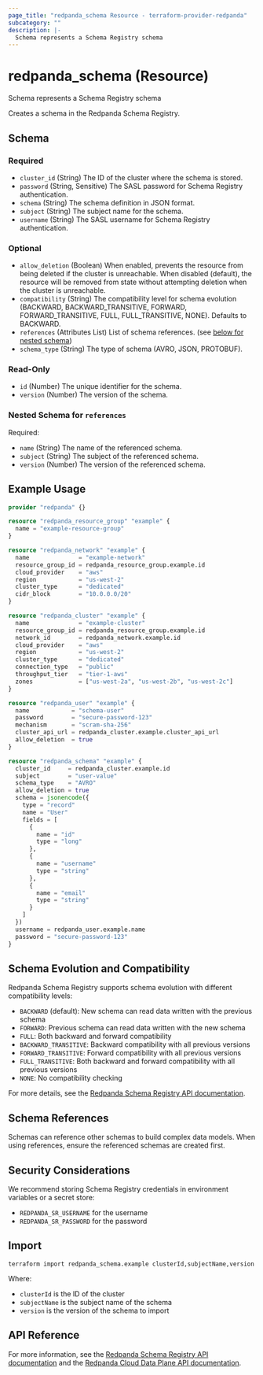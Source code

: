 ```yaml
---
page_title: "redpanda_schema Resource - terraform-provider-redpanda"
subcategory: ""
description: |-
  Schema represents a Schema Registry schema
---
```


# redpanda_schema (Resource)

Schema represents a Schema Registry schema

Creates a schema in the Redpanda Schema Registry.

<!-- schema generated by tfplugindocs -->
## Schema

### Required

- `cluster_id` (String) The ID of the cluster where the schema is stored.
- `password` (String, Sensitive) The SASL password for Schema Registry authentication.
- `schema` (String) The schema definition in JSON format.
- `subject` (String) The subject name for the schema.
- `username` (String) The SASL username for Schema Registry authentication.

### Optional

- `allow_deletion` (Boolean) When enabled, prevents the resource from being deleted if the cluster is unreachable. When disabled (default), the resource will be removed from state without attempting deletion when the cluster is unreachable.
- `compatibility` (String) The compatibility level for schema evolution (BACKWARD, BACKWARD_TRANSITIVE, FORWARD, FORWARD_TRANSITIVE, FULL, FULL_TRANSITIVE, NONE). Defaults to BACKWARD.
- `references` (Attributes List) List of schema references. (see [below for nested schema](#nestedatt--references))
- `schema_type` (String) The type of schema (AVRO, JSON, PROTOBUF).

### Read-Only

- `id` (Number) The unique identifier for the schema.
- `version` (Number) The version of the schema.

<a id="nestedatt--references"></a>
### Nested Schema for `references`

Required:

- `name` (String) The name of the referenced schema.
- `subject` (String) The subject of the referenced schema.
- `version` (Number) The version of the referenced schema.

## Example Usage

```terraform
provider "redpanda" {}

resource "redpanda_resource_group" "example" {
  name = "example-resource-group"
}

resource "redpanda_network" "example" {
  name              = "example-network"
  resource_group_id = redpanda_resource_group.example.id
  cloud_provider    = "aws"
  region            = "us-west-2"
  cluster_type      = "dedicated"
  cidr_block        = "10.0.0.0/20"
}

resource "redpanda_cluster" "example" {
  name              = "example-cluster"
  resource_group_id = redpanda_resource_group.example.id
  network_id        = redpanda_network.example.id
  cloud_provider    = "aws"
  region            = "us-west-2"
  cluster_type      = "dedicated"
  connection_type   = "public"
  throughput_tier   = "tier-1-aws"
  zones             = ["us-west-2a", "us-west-2b", "us-west-2c"]
}

resource "redpanda_user" "example" {
  name            = "schema-user"
  password        = "secure-password-123"
  mechanism       = "scram-sha-256"
  cluster_api_url = redpanda_cluster.example.cluster_api_url
  allow_deletion  = true
}

resource "redpanda_schema" "example" {
  cluster_id     = redpanda_cluster.example.id
  subject        = "user-value"
  schema_type    = "AVRO"
  allow_deletion = true
  schema = jsonencode({
    type = "record"
    name = "User"
    fields = [
      {
        name = "id"
        type = "long"
      },
      {
        name = "username"
        type = "string"
      },
      {
        name = "email"
        type = "string"
      }
    ]
  })
  username = redpanda_user.example.name
  password = "secure-password-123"
}
```

## Schema Evolution and Compatibility

Redpanda Schema Registry supports schema evolution with different compatibility levels:

- `BACKWARD` (default): New schema can read data written with the previous schema
- `FORWARD`: Previous schema can read data written with the new schema  
- `FULL`: Both backward and forward compatibility
- `BACKWARD_TRANSITIVE`: Backward compatibility with all previous versions
- `FORWARD_TRANSITIVE`: Forward compatibility with all previous versions
- `FULL_TRANSITIVE`: Both backward and forward compatibility with all previous versions
- `NONE`: No compatibility checking

For more details, see the [Redpanda Schema Registry API documentation](https://docs.redpanda.com/current/manage/schema-reg/schema-reg-api/).

## Schema References

Schemas can reference other schemas to build complex data models. When using references, ensure the referenced schemas are created first.

## Security Considerations

We recommend storing Schema Registry credentials in environment variables or a secret store:

- `REDPANDA_SR_USERNAME` for the username
- `REDPANDA_SR_PASSWORD` for the password

## Import

```shell
terraform import redpanda_schema.example clusterId,subjectName,version
```

Where:
- `clusterId` is the ID of the cluster
- `subjectName` is the subject name of the schema
- `version` is the version of the schema to import

## API Reference

For more information, see the [Redpanda Schema Registry API documentation](https://docs.redpanda.com/current/manage/schema-reg/schema-reg-api/) and the [Redpanda Cloud Data Plane API documentation](https://docs.redpanda.com/api/cloud-dataplane-api/).